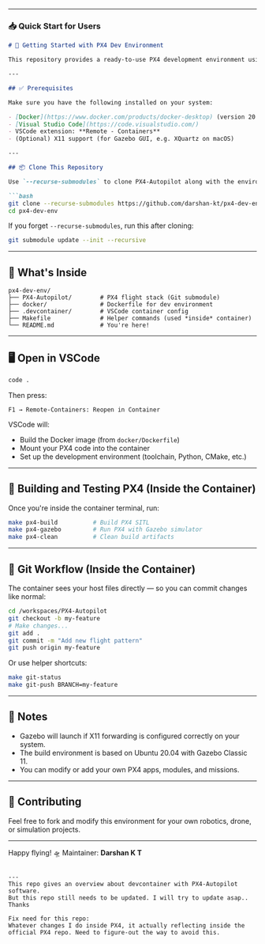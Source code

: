 
---

### 📥 Quick Start for Users

````markdown
# 🚀 Getting Started with PX4 Dev Environment

This repository provides a ready-to-use PX4 development environment using Docker + VSCode DevContainers.

---

## ✅ Prerequisites

Make sure you have the following installed on your system:

- [Docker](https://www.docker.com/products/docker-desktop) (version 20.10+)
- [Visual Studio Code](https://code.visualstudio.com/)
- VSCode extension: **Remote - Containers**
- (Optional) X11 support (for Gazebo GUI, e.g. XQuartz on macOS)

---

## 📦 Clone This Repository

Use `--recurse-submodules` to clone PX4-Autopilot along with the environment:

```bash
git clone --recurse-submodules https://github.com/darshan-kt/px4-dev-env.git
cd px4-dev-env
````

If you forget `--recurse-submodules`, run this after cloning:

```bash
git submodule update --init --recursive
```

---

## 🧠 What's Inside

```
px4-dev-env/
├── PX4-Autopilot/        # PX4 flight stack (Git submodule)
├── docker/               # Dockerfile for dev environment
├── .devcontainer/        # VSCode container config
├── Makefile              # Helper commands (used *inside* container)
└── README.md             # You're here!
```

---

## 🖥️ Open in VSCode

```bash
code .
```

Then press:

```text
F1 → Remote-Containers: Reopen in Container
```

VSCode will:

* Build the Docker image (from `docker/Dockerfile`)
* Mount your PX4 code into the container
* Set up the development environment (toolchain, Python, CMake, etc.)

---

## 🧪 Building and Testing PX4 (Inside the Container)

Once you're inside the container terminal, run:

```bash
make px4-build          # Build PX4 SITL
make px4-gazebo         # Run PX4 with Gazebo simulator
make px4-clean          # Clean build artifacts
```

---

## 🔁 Git Workflow (Inside the Container)

The container sees your host files directly — so you can commit changes like normal:

```bash
cd /workspaces/PX4-Autopilot
git checkout -b my-feature
# Make changes...
git add .
git commit -m "Add new flight pattern"
git push origin my-feature
```

Or use helper shortcuts:

```bash
make git-status
make git-push BRANCH=my-feature
```

---

## 📌 Notes

* Gazebo will launch if X11 forwarding is configured correctly on your system.
* The build environment is based on Ubuntu 20.04 with Gazebo Classic 11.
* You can modify or add your own PX4 apps, modules, and missions.

---

## 🙌 Contributing

Feel free to fork and modify this environment for your own robotics, drone, or simulation projects.

---

Happy flying! 🛸
Maintainer: **Darshan K T**

```

---
This repo gives an overview about devcontainer with PX4-Autopilot software. 
But this repo still needs to be updated. I will try to update asap.. Thanks

Fix need for this repo:
Whatever changes I do inside PX4, it actually reflecting inside the official PX4 repo. Need to figure-out the way to avoid this.
```
